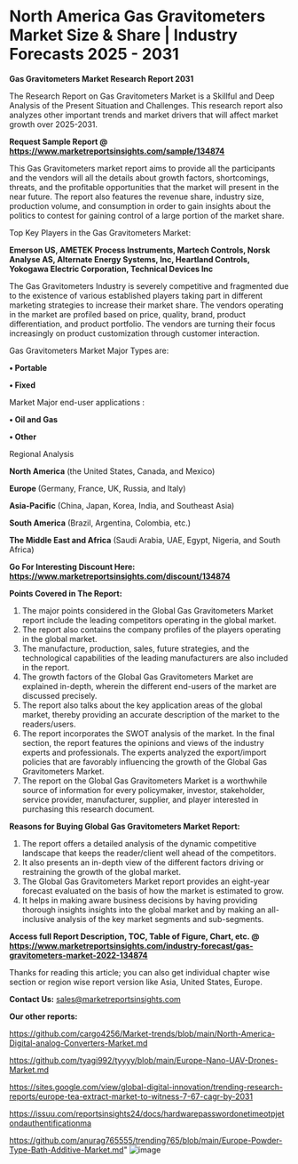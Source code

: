 # North America Gas Gravitometers Market Size & Share | Industry Forecasts 2025 - 2031

<strong>Gas Gravitometers Market Research Report 2031</strong>

The Research Report on Gas Gravitometers Market is a Skillful and Deep Analysis of the Present Situation and Challenges. This research report also analyzes other important trends and market drivers that will affect market growth over 2025-2031.

<strong>Request Sample Report @ <a href=https://www.marketreportsinsights.com/sample/134874>https://www.marketreportsinsights.com/sample/134874</a></strong>

This Gas Gravitometers market report aims to provide all the participants and the vendors will all the details about growth factors, shortcomings, threats, and the profitable opportunities that the market will present in the near future. The report also features the revenue share, industry size, production volume, and consumption in order to gain insights about the politics to contest for gaining control of a large portion of the market share.

Top Key Players in the Gas Gravitometers Market:

<strong>Emerson US, AMETEK Process Instruments, Martech Controls, Norsk Analyse AS, Alternate Energy Systems, Inc, Heartland Controls, Yokogawa Electric Corporation, Technical Devices Inc</strong>

The Gas Gravitometers Industry is severely competitive and fragmented due to the existence of various established players taking part in different marketing strategies to increase their market share. The vendors operating in the market are profiled based on price, quality, brand, product differentiation, and product portfolio. The vendors are turning their focus increasingly on product customization through customer interaction.

Gas Gravitometers Market Major Types are:

<strong>• Portable

• Fixed</strong>

Market Major end-user applications :

<strong>• Oil and Gas

• Other</strong>

Regional Analysis

</u><strong><b>North America</b></strong> (the United States, Canada, and Mexico)

<strong><b>Europe </b></strong>(Germany, France, UK, Russia, and Italy)

<strong><b>Asia-Pacific</b></strong> (China, Japan, Korea, India, and Southeast Asia)

<strong><b>South America</b></strong> (Brazil, Argentina, Colombia, etc.)

<strong><b>The Middle East and Africa</b></strong> (Saudi Arabia, UAE, Egypt, Nigeria, and South Africa)

<strong>Go For Interesting Discount Here: <a href=https://www.marketreportsinsights.com/discount/134874>https://www.marketreportsinsights.com/discount/134874</a></strong>

<strong>Points Covered in The Report:</strong>
<ol>
  <li>The major points considered in the Global Gas Gravitometers Market report include the leading competitors operating in the global market.</li>
  <li>The report also contains the company profiles of the players operating in the global market.</li>
  <li>The manufacture, production, sales, future strategies, and the technological capabilities of the leading manufacturers are also included in the report.</li>
  <li>The growth factors of the Global Gas Gravitometers Market are explained in-depth, wherein the different end-users of the market are discussed precisely.</li>
  <li>The report also talks about the key application areas of the global market, thereby providing an accurate description of the market to the readers/users.</li>
  <li>The report incorporates the SWOT analysis of the market. In the final section, the report features the opinions and views of the industry experts and professionals. The experts analyzed the export/import policies that are favorably influencing the growth of the Global Gas Gravitometers Market.</li>
  <li>The report on the Global Gas Gravitometers Market is a worthwhile source of information for every policymaker, investor, stakeholder, service provider, manufacturer, supplier, and player interested in purchasing this research document.</li>
</ol>
<strong>Reasons for Buying Global Gas Gravitometers Market Report:</strong>

<ol>
  <li>The report offers a detailed analysis of the dynamic competitive landscape that keeps the reader/client well ahead of the competitors.</li>
  <li>It also presents an in-depth view of the different factors driving or restraining the growth of the global market.</li>
  <li>The Global Gas Gravitometers Market report provides an eight-year forecast evaluated on the basis of how the market is estimated to grow.</li>
  <li>It helps in making aware business decisions by having providing thorough insights insights into the global market and by making an all-inclusive analysis of the key market segments and sub-segments.</li>
</ol>
<strong>Access full Report Description, TOC, Table of Figure, Chart, etc. @ <a href=https://www.marketreportsinsights.com/industry-forecast/gas-gravitometers-market-2022-134874>https://www.marketreportsinsights.com/industry-forecast/gas-gravitometers-market-2022-134874</a></strong>


Thanks for reading this article; you can also get individual chapter wise section or region wise report version like Asia, United States, Europe.

<strong>Contact Us:</strong>
sales@marketreportsinsights.com

<strong>Our other reports:</strong>

<a href=https://github.com/cargo4256/Market-trends/blob/main/North-America-Digital-analog-Converters-Market.md>https://github.com/cargo4256/Market-trends/blob/main/North-America-Digital-analog-Converters-Market.md</a>

<a href=https://github.com/tyagi992/tyyyy/blob/main/Europe-Nano-UAV-Drones-Market.md>https://github.com/tyagi992/tyyyy/blob/main/Europe-Nano-UAV-Drones-Market.md</a>

<a href=https://sites.google.com/view/global-digital-innovation/trending-research-reports/europe-tea-extract-market-to-witness-7-67-cagr-by-2031>https://sites.google.com/view/global-digital-innovation/trending-research-reports/europe-tea-extract-market-to-witness-7-67-cagr-by-2031</a>

<a href=https://issuu.com/reportsinsights24/docs/hardwarepasswordonetimeotpjetondauthentificationma>https://issuu.com/reportsinsights24/docs/hardwarepasswordonetimeotpjetondauthentificationma</a>

<a href=https://github.com/anurag765555/trending765/blob/main/Europe-Powder-Type-Bath-Additive-Market.md>https://github.com/anurag765555/trending765/blob/main/Europe-Powder-Type-Bath-Additive-Market.md</a>"
![image](https://github.com/user-attachments/assets/2642fcdc-1dc3-4803-b8e7-d1e1c37be914)
